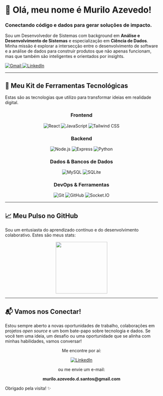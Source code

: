 # 👋 Olá, meu nome é Murilo Azevedo!

### Conectando código e dados para gerar soluções de impacto.

Sou um Desenvolvedor de Sistemas com background em **Análise e Desenvolvimento de Sistemas** e especialização em **Ciência de Dados**. Minha missão é explorar a intersecção entre o desenvolvimento de software e a análise de dados para construir produtos que não apenas funcionam, mas que também são inteligentes e orientados por insights.

<div align="left">
  <a href="mailto:murilo.azevedo.d.santos@gmail.com" target="_blank">
    <img src="https://img.shields.io/badge/Gmail-D14836?style=for-the-badge&logo=gmail&logoColor=white" alt="Gmail"/>
  </a>
  <a href="https://www.linkedin.com/in/murilo-azevedo-3b462a212" target="_blank">
    <img src="https://img.shields.io/badge/LinkedIn-0077B5?style=for-the-badge&logo=linkedin&logoColor=white" alt="LinkedIn"/>
  </a>
</div>

---

## 🚀 Meu Kit de Ferramentas Tecnológicas

Estas são as tecnologias que utilizo para transformar ideias em realidade digital.

<div align="center">

  ### **Frontend**
  <img src="https://img.shields.io/badge/React-20232A?style=for-the-badge&logo=react&logoColor=61DAFB" alt="React"/>
  <img src="https://img.shields.io/badge/JavaScript-F7DF1E?style=for-the-badge&logo=javascript&logoColor=black" alt="JavaScript"/>
  <img src="https://img.shields.io/badge/Tailwind_CSS-38B2AC?style=for-the-badge&logo=tailwind-css&logoColor=white" alt="Tailwind CSS"/>

  ### **Backend**
  <img src="https://img.shields.io/badge/Node.js-339933?style=for-the-badge&logo=nodedotjs&logoColor=white" alt="Node.js"/>
  <img src="https://img.shields.io/badge/Express.js-000000?style=for-the-badge&logo=express&logoColor=white" alt="Express"/>
  <img src="https://img.shields.io/badge/Python-3776AB?style=for-the-badge&logo=python&logoColor=white" alt="Python"/>
  
  ### **Dados & Bancos de Dados**
  <img src="https://img.shields.io/badge/MySQL-005C84?style=for-the-badge&logo=mysql&logoColor=white" alt="MySQL"/>
  <img src="https://img.shields.io/badge/SQLite-07405E?style=for-the-badge&logo=sqlite&logoColor=white" alt="SQLite"/>

  ### **DevOps & Ferramentas**
  <img src="https://img.shields.io/badge/GIT-E44C30?style=for-the-badge&logo=git&logoColor=white" alt="Git"/>
  <img src="https://img.shields.io/badge/GitHub-100000?style=for-the-badge&logo=github&logoColor=white" alt="GitHub"/>
  <img src="https://img.shields.io/badge/Socket.io-010101?style=for-the-badge&logo=socketdotio&logoColor=white" alt="Socket.IO"/>
  
</div>

---

## 📈 Meu Pulso no GitHub

Sou um entusiasta do aprendizado contínuo e do desenvolvimento colaborativo. Estes são meus stats:

<div align="center">
    <a href="https://github.com/MurilloSanttos">
    <img height="170em" src="https://github-readme-stats.vercel.app/api?username=MurilloSanttos&show_icons=true&theme=tokyonight&include_all_commits=true&count_private=true"/>
  </a>
</div>

---

## 📬 Vamos nos Conectar!

Estou sempre aberto a novas oportunidades de trabalho, colaborações em projetos *open source* e um bom bate-papo sobre tecnologia e dados. Se você tem uma ideia, um desafio ou uma oportunidade que se alinha com minhas habilidades, vamos conversar!

<div align="center">
  <p>Me encontre por aí:</p>
  <a href="https://www.linkedin.com/in/murilo-azevedo-3b462a212" target="_blank">
    <img src="https://img.shields.io/badge/LinkedIn-0077B5?style=for-the-badge&logo=linkedin&logoColor=white" alt="LinkedIn"/>
  </a>
  <p>ou me envie um e-mail:</p>
  <p><strong>murilo.azevedo.d.santos@gmail.com</strong></p>
</div>

Obrigado pela visita! ✨
